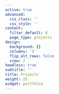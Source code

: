 ```yaml
---
active: true
advanced:
  css_class: ''
  css_style: ''
content:
  filter_default: 0
  page_type: projects
design:
  background: {}
  columns: '1'
  flip_alt_rows: false
  view: 2
headless: true
subtitle: ''
title: Projects
weight: 25
widget: portfolio
---
```


